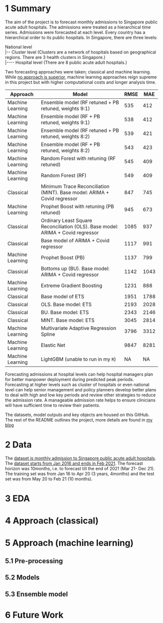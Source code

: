 # 1 Summary
The aim of the project is to forecast monthly admissions to Singapore public acute adult hospitals. The admissions were treated as a hierarchical time series. Admissions were forecasted at each level. Every country has a hierarchical order to its public hospitals. In Singapore, there are three levels:

National level
<br>
|-- Cluster level (Clusters are a network of hospitals based on geographical regions. There are 3 health clusters in Singapore.)
 <br>
|---- Hospital level (There are 8 public acute adult hospitals.)

Two forecasting approaches were taken; classical and machine learning. While [no approach is superior](https://cbergmeir.com/talks/FFDS_ACML2020.pdf), machine learning approaches reign supreme in this project but with higher computational costs and longer analysis time. 

| Approach         | Model                                                                                   | RMSE | MAE  |
|------------------|-----------------------------------------------------------------------------------------|------|------|
| Machine Learning | Ensemble model (RF retuned + PB retuned, weights 9:1)                                  | 535  | 412  |
| Machine Learning | Ensemble model (RF  + PB retuned,   weights 9:1)                                       | 538  | 412  |
| Machine Learning | Ensemble model (RF retuned + PB retuned, weights 8:2)                                  | 539  | 421  |
| Machine Learning | Ensemble model (RF + PB retuned, weights 8:2)                                          | 543  | 423  |
| Machine Learning | Random Forest with retuning (RF retuned)                                              | 545  | 409  |
| Machine Learning | Random Forest (RF)                                                                      | 549  | 409  |
| Classical        | Minimum Trace Reconciliation (MINT). Base model: ARIMA + Covid regressor  | 847  | 745  |
| Machine Learning | Prophet Boost with retuning (PB retuned)                                              | 945  | 673  |
| Classical        | Ordinary Least Square Reconciliation (OLS). Base model: ARIMA + Covid   regressor       | 1085 | 937  |
| Classical        | Base model of ARIMA + Covid    regressor                                                | 1117 | 991  |
| Machine Learning | Prophet Boost (PB)                                                                      | 1137 | 799  |
| Classical        | Bottoms up (BU). Base model: ARIMA + Covid regressor                                    | 1142 | 1043 |
| Machine Learning | Extreme Gradient Boosting                                                               | 1231 | 888  |
| Classical        | Base model of ETS                                                                       | 1951 | 1788 |
| Classical        | OLS. Base model: ETS                                                                    | 2193 | 2028 |
| Classical        | BU. Base model: ETS                                                                     | 2343 | 2146 |
| Classical        | MINT. Base model: ETS                                                                   | 3045 | 2814 |
| Machine Learning | Multivariate Adaptive Regression Spline                                                 | 3796 | 3312 |
| Machine Learning | Elastic Net                                                                             | 9847 | 8281 |
| Machine Learning | LightGBM (unable to run in my `R`)                                                      | NA   | NA   |

Forecasting admissions at hospital levels can help hospital managers plan for better manpower deployment during predicted peak periods. Forecasting at higher levels such as cluster of hospitals or even national level can help senior management and policy planners develop better plans to deal with high and low key periods and review other strategies to reduce the admission rate. A manageable admission rate helps to ensure clinicians will have sufficient time to review their patients.  

The datasets, model outputs and key objects are housed on this GitHub. The rest of the README outlines the project, more details are found in [my blog](https://notast.netlify.app/tags/modeltime/)
# 2 Data
The [dataset is monthly admission to Singapore public acute adult hospitals](https://www.tablebuilder.singstat.gov.sg/publicfacing/mainMenu.action). The [dataset starts from Jan 2016 and ends in Feb 2021](https://github.com/notast/hierarchical-forecasting/blob/main/stat_sg.csv). The forecast horizon was 10months, i.e. to forecast till the end of 2021 (Mar 21- Dec 21). The training set was from Jan 16 to Apr 20 (3 years, 4months) and the test set was from May 20 to Feb 21 (10 months). 

# 3 EDA


# 4 Approach (classical) 

# 5 Approach (machine learning) 

## 5.1 Pre-processing 

## 5.2 Models

## 5.3 Ensemble model 

# 6 Future Work
